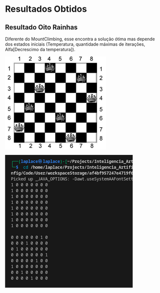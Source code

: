 # Resultados Obtidos

## Resultado Oito Rainhas

Diferente do MountClimbing, esse encontra a solução ótima mas depende dos estados iniciais (Temperatura, quantidade máximas de iterações, Alfa[Decrescimo da temperatura]).

![Oito_Rainhas](../../Subida_de_Encosta/Problema_das_Rainhas/Oito_Rainhas.jpg)

![Resultado](./Resultado_Oito_Rainha.png)